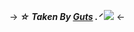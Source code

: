-> ***☆ Taken By  [Guts](https://rentry.co/Basement) .ᐟ*** ![](https://massacre.crd.co/assets/images/gallery01/3a978443.gif?v=cfe7914f) <-
